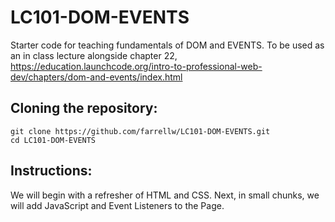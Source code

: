 # LC101-DOM-EVENTS
Starter code for teaching fundamentals of DOM and EVENTS. To be used as an in class lecture alongside chapter 22, https://education.launchcode.org/intro-to-professional-web-dev/chapters/dom-and-events/index.html

## Cloning the repository:
```
git clone https://github.com/farrellw/LC101-DOM-EVENTS.git
cd LC101-DOM-EVENTS
```

## Instructions:
We will begin with a refresher of HTML and CSS.
Next, in small chunks, we will add JavaScript and Event Listeners to the Page.
